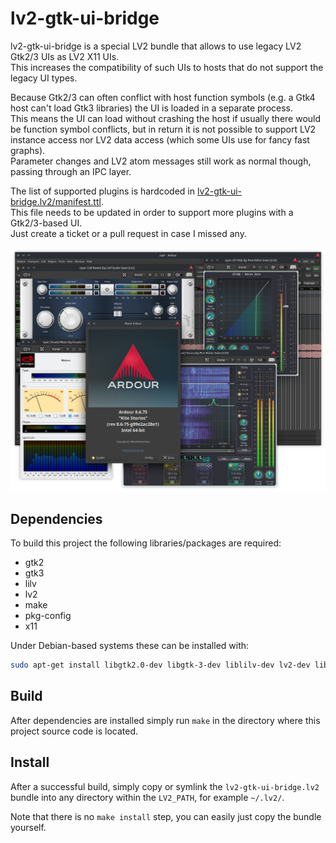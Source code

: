 lv2-gtk-ui-bridge
=================

lv2-gtk-ui-bridge is a special LV2 bundle that allows to use legacy LV2 Gtk2/3 UIs as LV2 X11 UIs.  
This increases the compatibility of such UIs to hosts that do not support the legacy UI types.

Because Gtk2/3 can often conflict with host function symbols (e.g. a Gtk4 host can't load Gtk3 libraries) the UI is loaded in a separate process.  
This means the UI can load without crashing the host if usually there would be function symbol conflicts,
but in return it is not possible to support LV2 instance access nor LV2 data access (which some UIs use for fancy fast graphs).  
Parameter changes and LV2 atom messages still work as normal though, passing through an IPC layer.

The list of supported plugins is hardcoded in [lv2-gtk-ui-bridge.lv2/manifest.ttl](lv2-gtk-ui-bridge.lv2/manifest.ttl).  
This file needs to be updated in order to support more plugins with a Gtk2/3-based UI.  
Just create a ticket or a pull request in case I missed any.

![Screenshot](Screenshot.png)

Dependencies
------------

To build this project the following libraries/packages are required:

 - gtk2
 - gtk3
 - lilv
 - lv2
 - make
 - pkg-config
 - x11

Under Debian-based systems these can be installed with:

```sh
sudo apt-get install libgtk2.0-dev libgtk-3-dev liblilv-dev lv2-dev libx11-dev make pkg-config
```

Build
-----

After dependencies are installed simply run `make` in the directory where this project source code is located.

Install
-------

After a successful build, simply copy or symlink the `lv2-gtk-ui-bridge.lv2` bundle into any directory within the `LV2_PATH`, for example `~/.lv2/`.

Note that there is no `make install` step, you can easily just copy the bundle yourself.
